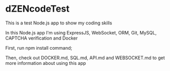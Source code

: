 # dZENcodeTest

This is a test Node.js app to show my coding skills

In this Node.js app I'm using ExpressJS, WebSocket, ORM, Git, MySQL, CAPTCHA verification and Docker

First, run npm install command;

Then, check out DOCKER.md, SQL.md, API.md and WEBSOCKET.md to get more information about using this app